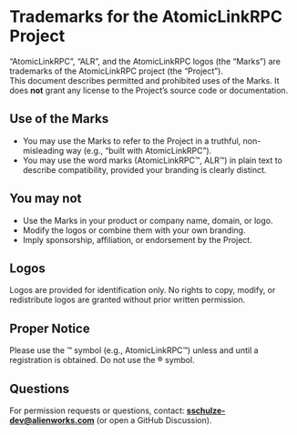 # Trademarks for the AtomicLinkRPC Project

“AtomicLinkRPC”, “ALR”, and the AtomicLinkRPC logos (the “Marks”) are trademarks of the AtomicLinkRPC project (the “Project”).  
This document describes permitted and prohibited uses of the Marks. It does **not** grant any license to the Project’s source code or documentation.

## Use of the Marks
- You may use the Marks to refer to the Project in a truthful, non-misleading way (e.g., “built with AtomicLinkRPC”).
- You may use the word marks (AtomicLinkRPC™, ALR™) in plain text to describe compatibility, provided your branding is clearly distinct.

## You may not
- Use the Marks in your product or company name, domain, or logo.
- Modify the logos or combine them with your own branding.
- Imply sponsorship, affiliation, or endorsement by the Project.

## Logos
Logos are provided for identification only. No rights to copy, modify, or redistribute logos are granted without prior written permission.

## Proper Notice
Please use the ™ symbol (e.g., AtomicLinkRPC™) unless and until a registration is obtained. Do not use the ® symbol.

## Questions
For permission requests or questions, contact: **sschulze-dev@alienworks.com** (or open a GitHub Discussion).
